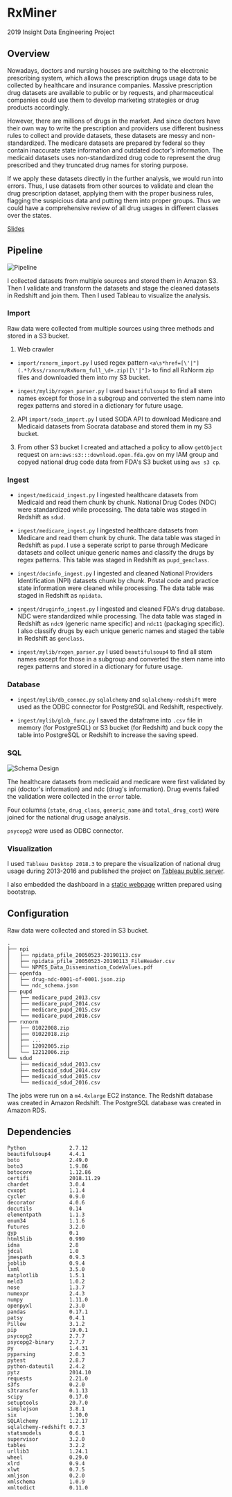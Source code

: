 # RxMiner
2019 Insight Data Engineering Project

## Overview
Nowadays, doctors and nursing houses are switching to the electronic prescribing system, which allows the prescription drugs usage data to be collected by healthcare and insurance companies. Massive prescription drug datasets are available to public or by requests, and pharmaceutical companies could use them to develop marketing strategies or drug products accordingly.

However, there are millions of drugs in the market. And since doctors have their own way to write the prescription and providers use different business rules to collect and provide datasets, these datasets are messy and non-standardized. The medicare datasets are prepared by federal so they contain inaccurate state information and outdated doctor’s information. The medicaid datasets uses non-standardized drug code to represent the drug prescribed and they truncated drug names for storing purpose.

If we apply these datasets directly in the further analysis, we would run into errors. Thus, I use datasets from other sources to validate and clean the drug prescription dataset, applying them with the proper business rules, flagging the suspicious data and putting them into proper groups. Thus we could have a comprehensive review of all drug usages in different classes over the states.

[Slides](https://docs.google.com/presentation/d/1z6SpBYRWqAIjsW7Khf0E44y8RqzUDVtGs8ziCrJ-xoA)

## Pipeline
![Pipeline](docs/pipeline.png)

I collected datasets from multiple sources and stored them in Amazon S3. Then I validate and transform the datasets and stage the cleaned datasets in Redshift and join them. Then I used Tableau to visualize the analysis.

### Import
Raw data were collected from multiple sources using three methods and stored in a S3 bucket.

1. Web crawler
- `import/rxnorm_import.py`
I used regex pattern `<a\s*href=[\'|"](.*?/kss/rxnorm/RxNorm_full_\d+.zip)[\'|"]>` to find all RxNorm zip files and downloaded them into my S3 bucket.

- `ingest/mylib/rxgen_parser.py`
I used `beautifulsoup4` to find all stem names except for those in a subgroup and converted the stem name into regex patterns and stored in a dictionary for future usage.

2. API
`import/soda_import.py`
I used SODA API to download Medicare and Medicaid datasets from Socrata database and stored them in my S3 bucket.

3. From other S3 bucket
I created and attached a policy to allow `getObject` request on `arn:aws:s3:::download.open.fda.gov` on my IAM group and copyed national drug code data from FDA's S3 bucket using `aws s3 cp`.

### Ingest
- `ingest/medicaid_ingest.py`
I ingested healthcare datasets from Medicaid and read them chunk by chunk. National Drug Codes (NDC) were standardized while processing. The data table was staged in Redshift as `sdud`.

- `ingest/medicare_ingest.py`
I ingested healthcare datasets from Medicare and read them chunk by chunk. The data table was staged in Redshift as `pupd`. I use a seperate script to parse through Medicare datasets and collect unique generic names and classify the drugs by regex patterns. This table was staged in Redshift as `pupd_genclass`.

- `ingest/docinfo_ingest.py`
I ingested and cleaned National Providers Identification (NPI) datasets chunk by chunk. Postal code and practice state information were cleaned while processing. The data table was staged in Redshift as `npidata`.

- `ingest/druginfo_ingest.py`
I ingested and cleaned FDA's drug database. NDC were standardized while processing. The data table was staged in Redshift as `ndc9` (generic name specific) and `ndc11` (packaging specific). I also classify drugs by each unique generic names and staged the table in Redshift as `genclass`.

- `ingest/mylib/rxgen_parser.py`
I used `beautifulsoup4` to find all stem names except for those in a subgroup and converted the stem name into regex patterns and stored in a dictionary for future usage.

### Database
- `ingest/mylib/db_connec.py`
`sqlalchemy` and `sqlalchemy-redshift` were used as the ODBC connector for PostgreSQL and Redshift, respectively.

- `ingest/mylib/glob_func.py`
I saved the dataframe into `.csv` file in memory (for PostgreSQL) or S3 bucket (for Redshift) and buck copy the table into PostgreSQL or Redshift to increase the saving speed.

### SQL
![Schema Design](docs/schema.png)

The healthcare datasets from medicaid and medicare were first validated by npi (doctor's information) and ndc (drug's information). Drug events failed the validation were collected in the `error` table.

Four columns (`state`, `drug_class`, `generic_name` and `total_drug_cost`) were joined for the national drug usage analysis.

`psycopg2` were used as ODBC connector.

### Visualization
I used `Tableau Desktop 2018.3` to prepare the visualization of national drug usage during 2013-2016 and published the project on [Tableau public server](https://public.tableau.com/profile/runhan.yu#!/vizhome/rxminer2/Dashboard1).

I also embedded the dashboard in a [static webpage](http://rxminer.net) written prepared using bootstrap.

## Configuration
Raw data were collected and stored in S3 bucket.
```
.
├── npi
│   ├── npidata_pfile_20050523-20190113.csv
│   ├── npidata_pfile_20050523-20190113_FileHeader.csv
│   └── NPPES_Data_Dissemination_CodeValues.pdf
├── openfda
│   ├── drug-ndc-0001-of-0001.json.zip
│   └── ndc_schema.json
├── pupd
│   ├── medicare_pupd_2013.csv
│   ├── medicare_pupd_2014.csv
│   ├── medicare_pupd_2015.csv
│   └── medicare_pupd_2016.csv
├── rxnorm
│   ├── 01022008.zip
│   ├── 01022018.zip
│   ├── ...
│   ├── 12092005.zip
│   └── 12212006.zip
└── sdud
    ├── medicaid_sdud_2013.csv
    ├── medicaid_sdud_2014.csv
    ├── medicaid_sdud_2015.csv
    └── medicaid_sdud_2016.csv
```
The jobs were run on a `m4.4xlarge` EC2 instance.
The Redshift database was created in Amazon Redshift.
The PostgreSQL database was created in Amazon RDS.

## Dependencies
```
Python              2.7.12
beautifulsoup4      4.4.1
boto                2.49.0
boto3               1.9.86
botocore            1.12.86
certifi             2018.11.29
chardet             3.0.4
cvxopt              1.1.4
cycler              0.9.0
decorator           4.0.6
docutils            0.14
elementpath         1.1.3
enum34              1.1.6
futures             3.2.0
gyp                 0.1
html5lib            0.999
idna                2.8
jdcal               1.0
jmespath            0.9.3
joblib              0.9.4
lxml                3.5.0
matplotlib          1.5.1
meld3               1.0.2
nose                1.3.7
numexpr             2.4.3
numpy               1.11.0
openpyxl            2.3.0
pandas              0.17.1
patsy               0.4.1
Pillow              3.1.2
pip                 19.0.1
psycopg2            2.7.7
psycopg2-binary     2.7.7
py                  1.4.31
pyparsing           2.0.3
pytest              2.8.7
python-dateutil     2.4.2
pytz                2014.10
requests            2.21.0
s3fs                0.2.0
s3transfer          0.1.13
scipy               0.17.0
setuptools          20.7.0
simplejson          3.8.1
six                 1.10.0
SQLAlchemy          1.2.17
sqlalchemy-redshift 0.7.3
statsmodels         0.6.1
supervisor          3.2.0
tables              3.2.2
urllib3             1.24.1
wheel               0.29.0
xlrd                0.9.4
xlwt                0.7.5
xmljson             0.2.0
xmlschema           1.0.9
xmltodict           0.11.0
```
